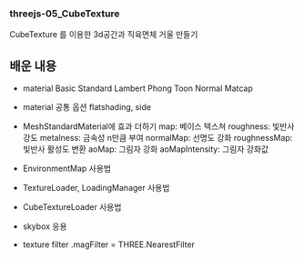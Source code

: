 ### threejs-05_CubeTexture


CubeTexture 를 이용한 3d공간과 직육면체 거울 만들기

## 배운 내용
- material 
    Basic
    Standard
    Lambert
    Phong
    Toon
    Normal
    Matcap
    
- material 공통 옵션
    flatshading, side

- MeshStandardMaterial에 효과 더하기
    map: 베이스 텍스쳐
    roughness: 빛반사 강도
    metalness: 금속성 n만큼 부여 
    normalMap: 선명도 강화
    roughnessMap: 빛반사 활성도 변환
    aoMap: 그림자 강화
    aoMapIntensity: 그림자 강화값

- EnvironmentMap 사용법
- TextureLoader, LoadingManager 사용법
- CubeTextureLoader 사용법
- skybox 응용

- texture filter
.magFilter = THREE.NearestFilter

